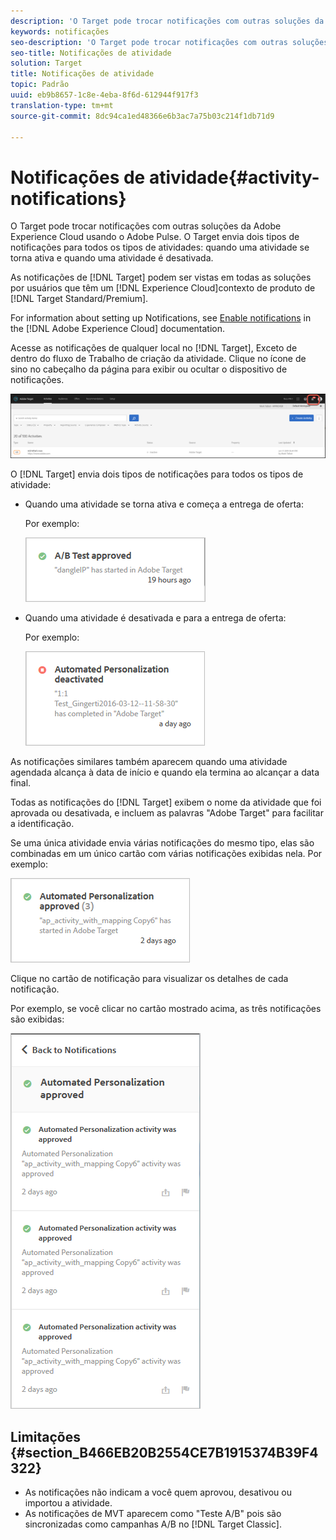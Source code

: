 ```yaml
---
description: 'O Target pode trocar notificações com outras soluções da Adobe Experience Cloud usando o Adobe Pulse. O Target envia dois tipos de notificações para todos os tipos de atividades: quando uma atividade se torna ativa e quando uma atividade é desativada.'
keywords: notificações
seo-description: 'O Target pode trocar notificações com outras soluções da Adobe Experience Cloud usando o Adobe Pulse. O Target envia dois tipos de notificações para todos os tipos de atividades: quando uma atividade se torna ativa e quando uma atividade é desativada.'
seo-title: Notificações de atividade
solution: Target
title: Notificações de atividade
topic: Padrão
uuid: eb9b8657-1c8e-4eba-8f6d-612944f917f3
translation-type: tm+mt
source-git-commit: 8dc94ca1ed48366e6b3ac7a75b03c214f1db71d9

---
```



# Notificações de atividade{#activity-notifications}

O Target pode trocar notificações com outras soluções da Adobe Experience Cloud usando o Adobe Pulse. O Target envia dois tipos de notificações para todos os tipos de atividades: quando uma atividade se torna ativa e quando uma atividade é desativada.

As notificações de [!DNL Target] podem ser vistas em todas as soluções por usuários que têm um [!DNL Experience Cloud]contexto de produto de [!DNL Target Standard/Premium].

For information about setting up Notifications, see [Enable notifications](https://docs.adobe.com/content/help/en/core-services/interface/manage-users-and-products/getting-started-experience-cloud.html#concept_0105453AD71847B8BFCAF4A40915F157) in the [!DNL Adobe Experience Cloud] documentation.

Acesse as notificações de qualquer local no [!DNL Target], Exceto de dentro do fluxo de Trabalho de criação da atividade. Clique no ícone de sino no cabeçalho da página para exibir ou ocultar o dispositivo de notificações.

![Ícone Notificações](assets/notifications-shell.png)

O [!DNL Target] envia dois tipos de notificações para todos os tipos de atividade:

* Quando uma atividade se torna ativa e começa a entrega de oferta:

   Por exemplo:

   ![](assets/notif_app.png)

* Quando uma atividade é desativada e para a entrega de oferta:

   Por exemplo:

   ![](assets/notif-deact.png)

As notificações similares também aparecem quando uma atividade agendada alcança à data de início e quando ela termina ao alcançar a data final.

Todas as notificações do [!DNL Target] exibem o nome da atividade que foi aprovada ou desativada, e incluem as palavras "Adobe Target" para facilitar a identificação.

Se uma única atividade envia várias notificações do mesmo tipo, elas são combinadas em um único cartão com várias notificações exibidas nela. Por exemplo:

![](assets/notif-multi.png)

Clique no cartão de notificação para visualizar os detalhes de cada notificação.

Por exemplo, se você clicar no cartão mostrado acima, as três notificações são exibidas:

![](assets/notif-multi-open.png)

## Limitações {#section_B466EB20B2554CE7B1915374B39F4322}

* As notificações não indicam a você quem aprovou, desativou ou importou a atividade.
* As notificações de MVT aparecem como "Teste A/B" pois são sincronizadas como campanhas A/B no [!DNL Target Classic].


